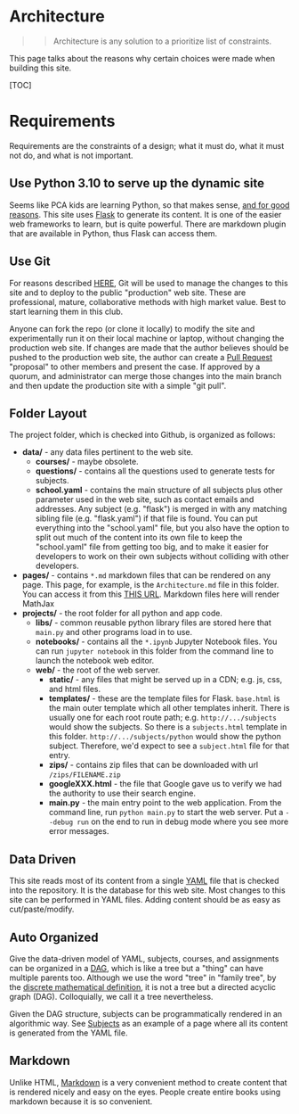 <!--
DESCRIPTION: A detailed explanation of the design choices, requirements, and organization of this website's architecture.
-->

# Architecture

>> Architecture is any solution to a prioritize list of constraints.

This page talks about the reasons why certain choices were made when building this site.


[TOC]

# Requirements

Requirements are the constraints of a design; what it must do, what it must not do, and what is not important.

## Use Python 3.10 to serve up the dynamic site
Seems like PCA kids are learning Python, so that makes sense, [and for good reasons](subjects/python). This site uses [Flask](/subjects/flask) to generate its content. It is one of the easier web frameworks to learn, but is quite powerful. There are markdown plugin that are available in Python, thus Flask can access them.

## Use Git

For reasons described [HERE](/subjects/git), Git will be used to manage the changes to this site and to deploy to the public "production" web site. These are professional, mature, collaborative methods with high market value. Best to start learning them in this club.

Anyone can fork the repo (or clone it locally) to modify the site and experimentally run it on their local machine or laptop, without changing the production web site. If changes are made that the author believes should be pushed to the production web site, the author can create a [Pull Request](https://docs.github.com/en/pull-requests/collaborating-with-pull-requests/proposing-changes-to-your-work-with-pull-requests/creating-a-pull-request) "proposal" to other members and present the case. If approved by a quorum, and administrator can merge those changes into the main branch and then update the production site with a simple "git pull".

## Folder Layout

The project folder, which is checked into Github, is organized as follows:

* **data/** - any data files pertinent to the web site.
  * **courses/** - maybe obsolete.
  * **questions/** - contains all the questions used to generate tests for subjects.
  * **school.yaml** - contains the main structure of all subjects plus other parameter used in the web site, such as contact emails and addresses. Any subject (e.g. "flask") is merged in with any matching sibling file (e.g. "flask.yaml") if that file is found. You can put everything into the "school.yaml" file, but you also have the option to split out much of the content into its own file to keep the "school.yaml" file from getting too big, and to make it easier for developers to work on their own subjects without colliding with other developers.
* **pages/** - contains `*.md` markdown files that can be rendered on any page. This page, for example, is the `Architecture.md` file in this folder. You can access it from this [THIS URL](/pages/Architecture.md). Markdown files here will render MathJax
* **projects/** - the root folder for all python and app code.
  * **libs/** - common reusable python library files are stored here that `main.py` and other programs load in to use.
  * **notebooks/** - contains all the `*.ipynb` Jupyter Notebook files. You can run `jupyter notebook` in this folder from the command line to launch the notebook web editor.
  * **web/** - the root of the web server.
    * **static/** - any files that might be served up in a CDN; e.g. js, css, and html files.
    * **templates/** - these are the template files for Flask. `base.html` is the main outer template which all other templates inherit. There is usually one for each root route path; e.g. `http://.../subjects` would show the subjects. So there is a `subjects.html` template in this folder. `http://.../subjects/python` would show the python subject. Therefore, we'd expect to see a `subject.html` file for that entry.
    * **zips/** - contains zip files that can be downloaded with url `/zips/FILENAME.zip`
    * **googleXXX.html** - the file that Google gave us to verify we had the authority to use their search engine.
    * **main.py** - the main entry point to the web application. From the command line, run `python main.py` to start the web server. Put a `--debug run` on the end to run in debug mode where you see more error messages.

## Data Driven

This site reads most of its content from a single [YAML](/data/school.yaml) file that is checked into the repository. It is the database for this web site. Most changes to this site can be performed in YAML files. Adding content should be as easy as cut/paste/modify.

## Auto Organized

Give the data-driven model of YAML, subjects, courses, and assignments can be organized in a [DAG](https://en.wikipedia.org/wiki/Directed_acyclic_graph), which is like a tree but a "thing" can have multiple parents too. Although we use the word "tree" in "family tree", by the [discrete mathematical definition](https://en.wikipedia.org/wiki/Tree_(data_structure)), it is not a tree but a directed acyclic graph (DAG). Colloquially, we call it a tree nevertheless.

Given the DAG structure, subjects can be programmatically rendered in an algorithmic way. See [Subjects](/subjects) as an example of a page where all its content is generated from the YAML file.

## Markdown

Unlike HTML, [Markdown](/pages/Markdown.md) is a very convenient method to create content that is rendered nicely and easy on the eyes. People create entire books using markdown because it is so convenient.

